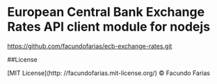 European Central Bank Exchange Rates API client module for nodejs
==================

https://github.com/facundofarias/ecb-exchange-rates.git

##License

[MIT License](http: //facundofarias.mit-license.org/) © Facundo Farias